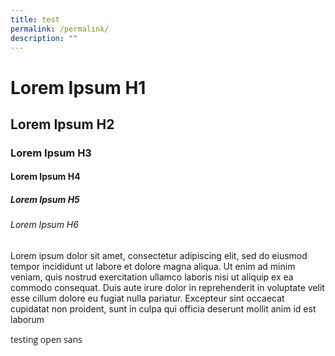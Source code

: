 ```yaml
---
title: test
permalink: /permalink/
description: ""
---
```

<style>  
@import url('https://fonts.googleapis.com/css2?family=Open+Sans&display=swap');  
	
.test {font-family: 'Open Sans', sans-serif !important;}
</style>
# Lorem Ipsum H1 #
## Lorem Ipsum H2 ##
### Lorem Ipsum H3 ###
#### Lorem Ipsum H4 ####
##### Lorem Ipsum H5 #####
###### Lorem Ipsum H6  ######


Lorem ipsum dolor sit amet, consectetur adipiscing elit, sed do eiusmod tempor incididunt ut labore et dolore magna aliqua. Ut enim ad minim veniam, quis nostrud exercitation ullamco laboris nisi ut aliquip ex ea commodo consequat. Duis aute irure dolor in reprehenderit in voluptate velit esse cillum dolore eu fugiat nulla pariatur. Excepteur sint occaecat cupidatat non proident, sunt in culpa qui officia deserunt mollit anim id est laborum

<p class="test">testing open sans </p>